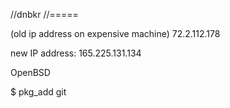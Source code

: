 //dnbkr
//=====

(old ip address on expensive machine) 72.2.112.178 

new IP address:
165.225.131.134

OpenBSD

$ pkg_add git